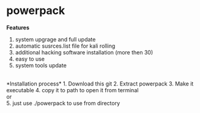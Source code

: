 # powerpack
**Features** <br>
1. system upgrage and full update <br>
2. automatic susrces.list file for kali rolling <br> 
3. additional hacking software installation (more then 30)<br>
4. easy to use<br>
5. system tools update<br> 
<br> 
*Installation process*
 1. Download this git
 2. Extract powerpack 
 3. Make it executable 
 4. copy it to path to open it from terminal <br>
            or <br>
 5. just use ./powerpack to use from directory
